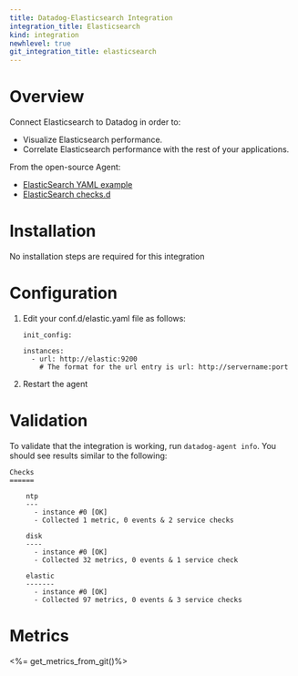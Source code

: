 ```yaml
---
title: Datadog-Elasticsearch Integration
integration_title: Elasticsearch
kind: integration
newhlevel: true
git_integration_title: elasticsearch
---
```


# Overview

Connect Elasticsearch to Datadog in order to:

* Visualize Elasticsearch performance.
* Correlate Elasticsearch performance with the rest of your applications.


From the open-source Agent:

* [ ElasticSearch YAML example][1]
* [ ElasticSearch checks.d][2]

# Installation

No installation steps are required for this integration

# Configuration

1.  Edit your conf.d/elastic.yaml file as follows:

        init_config:

        instances:
          - url: http://elastic:9200
            # The format for the url entry is url: http://servername:port

2.  Restart the agent

# Validation

To validate that the integration is working, run ```datadog-agent info```. You should see results similar to the following:

    Checks
    ======

        ntp
        ---
          - instance #0 [OK]
          - Collected 1 metric, 0 events & 2 service checks

        disk
        ----
          - instance #0 [OK]
          - Collected 32 metrics, 0 events & 1 service check

        elastic
        -------
          - instance #0 [OK]
          - Collected 97 metrics, 0 events & 3 service checks

# Metrics
<%= get_metrics_from_git()%>



[1]: https://github.com/DataDog/dd-agent/blob/master/conf.d/elastic.yaml.example
[2]: https://github.com/DataDog/dd-agent/blob/master/checks.d/elastic.py

